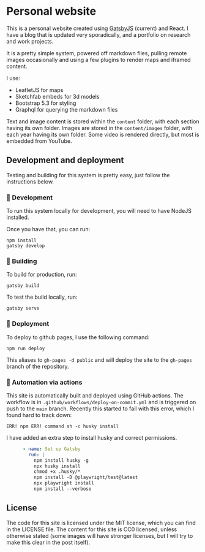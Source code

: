 # Personal website

This is a personal website created using [GatsbyJS](https://www.gatsbyjs.com) (current) and React. I have a blog that is updated very sporadically,
and a portfolio on research and work projects.

It is a pretty simple system, powered off markdown files, pulling remote images occasionally and using a few plugins to render maps and 
iframed content.

I use:

* LeafletJS for maps
* Sketchfab embeds for 3d models
* Bootstrap 5.3 for styling
* Graphql for querying the markdown files

Text and image content is stored within the `content` folder, with each section having its own folder. 
Images are stored in the `content/images` folder, with each year having its own folder. Some video is rendered
directly, but most is embedded from YouTube.

## Development and deployment

Testing and building for this system is pretty easy, just follow the instructions below.

### :wrench: Development
To run this system locally for development, you will need to have NodeJS installed. 

Once you have that, you can run:

```shell
npm install
gatsby develop
```

### :hammer: Building

To build for production, run:

```shell
gatsby build
```

To test the build locally, run:

```shell
gatsby serve
```

### :rocket: Deployment

To deploy to github pages, I use the following command:

```shell
npm run deploy
```
This aliases to `gh-pages -d public` and will deploy the site to the `gh-pages` branch of the repository.

### :mechanical_arm: Automation via actions

This site is automatically built and deployed using GitHub actions. The workflow is in `.github/workflows/deploy-on-commit.yml` and 
is triggered on push to the `main` branch. Recently this started to fail with this error, which I found hard to track down: 

```ERR! npm ERR! command sh -c husky install```

I have added an extra step to install husky and correct permissions.

```yaml
      - name: Set up Gatsby
        run: |
          npm install husky -g
          npx husky install
          chmod +x .husky/*
          npm install -D @playwright/test@latest
          npx playwright install
          npm install --verbose
```

## License

The code for this site is licensed under the MIT license, which you can find in the LICENSE file.
The content for this site is CC0 licensed, unless otherwise stated (some images will have stronger licenses, but I will 
try to make this clear in the post itself).
